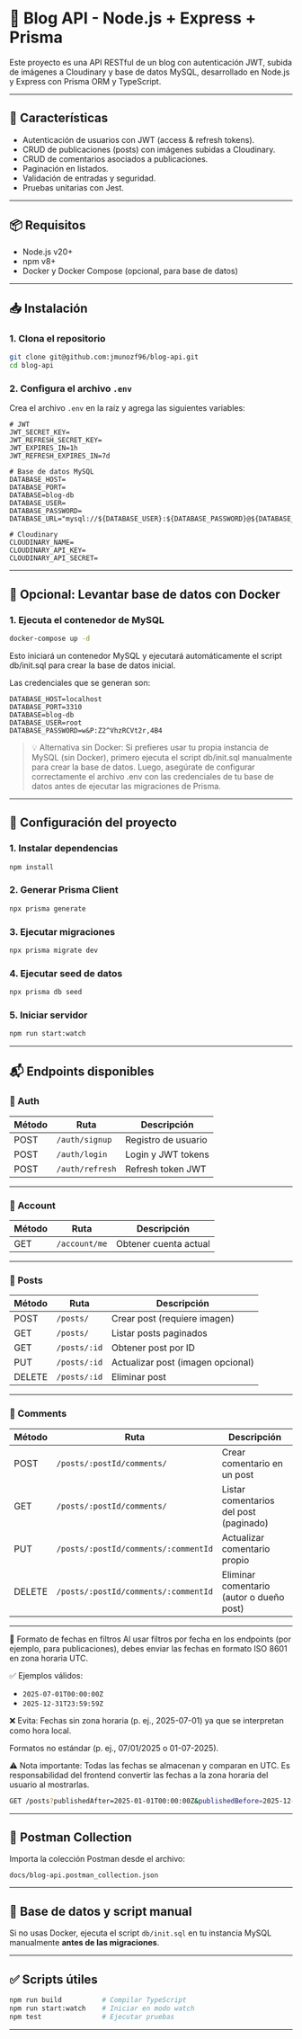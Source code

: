 # 📝 Blog API - Node.js + Express + Prisma

Este proyecto es una API RESTful de un blog con autenticación JWT, subida de imágenes a Cloudinary y base de datos MySQL, desarrollado en Node.js y Express con Prisma ORM y TypeScript.

---

## 🚀 Características

* Autenticación de usuarios con JWT (access & refresh tokens).
* CRUD de publicaciones (posts) con imágenes subidas a Cloudinary.
* CRUD de comentarios asociados a publicaciones.
* Paginación en listados.
* Validación de entradas y seguridad.
* Pruebas unitarias con Jest.

---

## 📦 Requisitos

* Node.js v20+
* npm v8+
* Docker y Docker Compose (opcional, para base de datos)

---

## 📥 Instalación

### 1. Clona el repositorio

```bash
git clone git@github.com:jmunozf96/blog-api.git
cd blog-api
```

### 2. Configura el archivo `.env`

Crea el archivo `.env` en la raíz y agrega las siguientes variables:

```env
# JWT
JWT_SECRET_KEY=
JWT_REFRESH_SECRET_KEY=
JWT_EXPIRES_IN=1h
JWT_REFRESH_EXPIRES_IN=7d

# Base de datos MySQL
DATABASE_HOST=
DATABASE_PORT=
DATABASE=blog-db
DATABASE_USER=
DATABASE_PASSWORD=
DATABASE_URL="mysql://${DATABASE_USER}:${DATABASE_PASSWORD}@${DATABASE_HOST}:${DATABASE_PORT}/${DATABASE}"

# Cloudinary
CLOUDINARY_NAME=
CLOUDINARY_API_KEY=
CLOUDINARY_API_SECRET=
```

---

## 🐳 Opcional: Levantar base de datos con Docker

### 1. Ejecuta el contenedor de MySQL

```bash
docker-compose up -d
```

Esto iniciará un contenedor MySQL y ejecutará automáticamente el script db/init.sql para crear la base de datos inicial.

Las credenciales que se generan son:
```text
DATABASE_HOST=localhost
DATABASE_PORT=3310
DATABASE=blog-db
DATABASE_USER=root
DATABASE_PASSWORD=w&P:Z2^VhzRCVt2r,4B4
```

> 💡 Alternativa sin Docker:
> Si prefieres usar tu propia instancia de MySQL (sin Docker), primero ejecuta el script db/init.sql manualmente para crear la base de datos.
> Luego, asegúrate de configurar correctamente el archivo .env con las credenciales de tu base de datos antes de ejecutar las migraciones de Prisma.

---

## 💠 Configuración del proyecto

### 1. Instalar dependencias

```bash
npm install
```

### 2. Generar Prisma Client

```bash
npx prisma generate
```

### 3. Ejecutar migraciones

```bash
npx prisma migrate dev
```

### 4. Ejecutar seed de datos

```bash
npx prisma db seed
```

### 5. Iniciar servidor

```bash
npm run start:watch
```

---

## 📬 Endpoints disponibles

### 🔐 Auth

| Método | Ruta            | Descripción         |
| ------ | --------------- | ------------------- |
| POST   | `/auth/signup`  | Registro de usuario |
| POST   | `/auth/login`   | Login y JWT tokens  |
| POST   | `/auth/refresh` | Refresh token JWT   |

---

### 👤 Account

| Método | Ruta          | Descripción           |
| ------ | ------------- | --------------------- |
| GET    | `/account/me` | Obtener cuenta actual |

---

### 📜 Posts

| Método | Ruta         | Descripción                       |
| ------ | ------------ | --------------------------------- |
| POST   | `/posts/`    | Crear post (requiere imagen)      |
| GET    | `/posts/`    | Listar posts paginados            |
| GET    | `/posts/:id` | Obtener post por ID               |
| PUT    | `/posts/:id` | Actualizar post (imagen opcional) |
| DELETE | `/posts/:id` | Eliminar post                     |

---

### 💬 Comments

| Método | Ruta                                 | Descripción                              |
| ------ | ------------------------------------ | ---------------------------------------- |
| POST   | `/posts/:postId/comments/`           | Crear comentario en un post              |
| GET    | `/posts/:postId/comments/`           | Listar comentarios del post (paginado)   |
| PUT    | `/posts/:postId/comments/:commentId` | Actualizar comentario propio             |
| DELETE | `/posts/:postId/comments/:commentId` | Eliminar comentario (autor o dueño post) |

---

📅 Formato de fechas en filtros
Al usar filtros por fecha en los endpoints (por ejemplo, para publicaciones), debes enviar las fechas en formato ISO 8601 en zona horaria UTC.

✅ Ejemplos válidos:
- `2025-07-01T00:00:00Z`
- `2025-12-31T23:59:59Z`

❌ Evita:
Fechas sin zona horaria (p. ej., 2025-07-01) ya que se interpretan como hora local.

Formatos no estándar (p. ej., 07/01/2025 o 01-07-2025).

⚠️ Nota importante:
Todas las fechas se almacenan y comparan en UTC. Es responsabilidad del frontend convertir las fechas a la zona horaria del usuario al mostrarlas.

```bash
GET /posts?publishedAfter=2025-01-01T00:00:00Z&publishedBefore=2025-12-31T23:59:59Z
```

---

## 📂 Postman Collection

Importa la colección Postman desde el archivo:

`docs/blog-api.postman_collection.json`

---

## 🐘 Base de datos y script manual

Si no usas Docker, ejecuta el script `db/init.sql` en tu instancia MySQL manualmente **antes de las migraciones**.

---

## ✅ Scripts útiles

```bash
npm run build          # Compilar TypeScript
npm run start:watch    # Iniciar en modo watch
npm test               # Ejecutar pruebas
```

---
